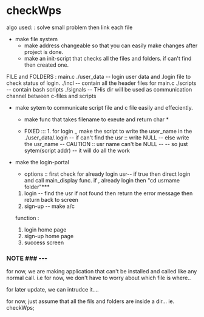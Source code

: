 # checkWps

algo used: : solve small problem then link each file

* make file system
	- make address changeable so that you can easily make changes after project is done.
	- make an init-script that checks all the files and folders. if can't find then created one.

FILE and FOLDERS : 
main.c
./user_data -- login user data and .login file to check status of login.
./incl -- contain all the header files for main.c
./scripts -- contain bash scripts
./signals -- THis dir will be used as communication channel between c-files and scripts

* make sytem to communicate script file and c file easily and effeciently.
	- make func that takes filename to exeute and return char *
	
	- FIXED ::: 1. for login ,, make the script to write the user_name in the ./user_data/.login
						-- if can't find the usr :: write NULL
						-- else write the usr_name
						-- CAUTION :: usr name can't be NULL
						-- 
						-- so just sytem(script addr) -- it will do all the work

* make the login-portal
	- options :: 
	first check for already login usr-- if true then direct login and call main_display func.
	if , already login then "cd usrname folder"***
	
	1. login -- find the usr if not found then return the error message then return back to screen
	2. sign-up -- make a/c

	function : 
	1. login home page
	2. sign-up home page
	3. success screen


### NOTE ### ---
 for now, we are making application that can't be installed and called like any normal call. 
i.e for now, we don't have to worry about which file is where.. 

for later update, we can intrudce it....

for now, just assume that all the fils and folders are inside a dir... ie. checkWps;
